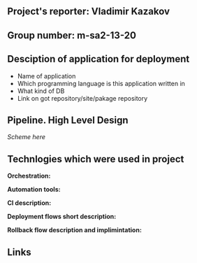 ## Project's reporter: Vladimir Kazakov
## Group number: m-sa2-13-20

## Desciption of application for deployment

* Name of application
* Which programming language is this application written in
* What kind of DB
* Link on got repository/site/pakage repository

## Pipeline. High Level Design

*Scheme here*

## Technlogies which were used in project

**Orchestration:**

**Automation tools:**

**CI description:**

**Deployment flows short description:**

**Rollback flow description and implimintation:**

## Links
